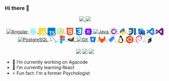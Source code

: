 ### Hi there 👋



<div align="center">
  <a href="https://github.com/m4ns0">
  <img height="180em" src="https://github-readme-stats.vercel.app/api?username=m4ns0&show_icons=true&theme=dracula&include_all_commits=true&count_private=true"/>
  <img height="180em" src="https://github-readme-stats.vercel.app/api/top-langs/?username=m4ns0&layout=compact&langs_count=7&theme=dracula"/>
</div>



<div align="center"><br>

  <img align="center" alt="Angular" height="25" width="25" src="https://user-images.githubusercontent.com/46682639/120318037-b5ce5700-c2b5-11eb-9d64-57629c7ee0f8.png">
  <img align="center" alt="React" height="25" width="25" src="https://raw.githubusercontent.com/devicons/devicon/master/icons/react/react-original.svg">
  <img align="center" alt="Js" height="25" width="25" src="https://raw.githubusercontent.com/devicons/devicon/master/icons/javascript/javascript-plain.svg">
  <img align="center" alt="Ts" height="25" width="25" src="https://raw.githubusercontent.com/devicons/devicon/master/icons/typescript/typescript-plain.svg">
  <img align="center" alt="NodeJs" height="25" width="25" src="https://github.com/devicons/devicon/blob/master/icons/nodejs/nodejs-original.svg">
  <img align="center" alt="HTML" height="25" width="25" src="https://raw.githubusercontent.com/devicons/devicon/master/icons/html5/html5-original.svg">
  <img align="center" alt="CSS" height="25" width="25" src="https://raw.githubusercontent.com/devicons/devicon/master/icons/css3/css3-original.svg">
  <img align="center" alt="Bootstrap" height="25" width="25" src="https://github.com/devicons/devicon/blob/master/icons/bootstrap/bootstrap-original.svg">
  <img align="center" alt="Java" height="25" width="25" src="https://user-images.githubusercontent.com/46682639/120317610-3cceff80-c2b5-11eb-89b3-7ed434461e1f.png">
  <img align="center" alt="Csharp" height="25" width="25" src="https://github.com/devicons/devicon/blob/master/icons/csharp/csharp-line.svg">
  <img align="center" alt="Rafa-Python" height="25" width="25" src="https://raw.githubusercontent.com/devicons/devicon/master/icons/python/python-original.svg">
  <img align="center" alt="InteliJ" height="25" width="25" src="https://github.com/devicons/devicon/blob/master/icons/intellij/intellij-original.svg">
  <img align="center" alt="AndroidStudio" height="25" width="25" src="https://github.com/devicons/devicon/blob/master/icons/androidstudio/androidstudio-original.svg">
  <img align="center" alt="VSCode" height="25" width="25" src="https://github.com/devicons/devicon/blob/master/icons/vscode/vscode-original.svg">
  <img align="center" alt="VisualStudio" height="25" width="25" src="https://github.com/devicons/devicon/blob/master/icons/visualstudio/visualstudio-plain.svg"> 
  <img align="center" alt="PostgreSQL" height="25" width="25" src="https://user-images.githubusercontent.com/46682639/120318367-26757380-c2b6-11eb-8ee8-7b27920da71a.png">
  <img align="center" alt="MySql" height="25" width="25" src="https://github.com/devicons/devicon/blob/master/icons/mysql/mysql-original.svg">
  <img align="center" alt="Figma" height="25" width="25" src="https://github.com/devicons/devicon/blob/master/icons/figma/figma-original.svg">
  <img align="center" alt="Gimp" height="25" width="25" src="https://github.com/devicons/devicon/blob/master/icons/gimp/gimp-original.svg">
  <img align="center" alt="Git" height="25" width="25" src="https://user-images.githubusercontent.com/46682639/120317833-80c20480-c2b5-11eb-9144-92c246da14f6.png">
  <img align="center" alt="Bitbucket" height="25" width="25" src="https://github.com/devicons/devicon/blob/master/icons/bitbucket/bitbucket-original.svg">
  <img align="center" alt="GitLab" height="25" width="25" src="https://github.com/devicons/devicon/blob/master/icons/gitlab/gitlab-original.svg">
  <img align="center" alt="Jira" height="25" width="25" src="https://github.com/devicons/devicon/blob/master/icons/jira/jira-original.svg">
  <img align="center" alt="Linux" height="25" width="25" src="https://github.com/devicons/devicon/blob/master/icons/linux/linux-original.svg">
  <img align="center" alt="Ubuntu" height="25" width="25" src="https://github.com/devicons/devicon/blob/master/icons/ubuntu/ubuntu-plain.svg">
  <img align="center" alt="Debian" height="25" width="25" src="https://github.com/devicons/devicon/blob/master/icons/debian/debian-original.svg">
  <img align="center" alt="Bash" height="25" width="25" src="https://github.com/devicons/devicon/blob/master/icons/bash/bash-original.svg"> 

</div>

<div align="center"><br>
  <a href="https://instagram.com/m4ns0" target="_blank">
  <img src="https://img.shields.io/badge/-Instagram-%23E4405F?style=for-the-badge&logo=instagram&logoColor=white" target="_blank"></a>

  <a href = "mailto:mrbrunomanso@gmail.com">
  <img src="https://img.shields.io/badge/-Gmail-%23333?style=for-the-badge&logo=gmail&logoColor=white" target="_blank"></a>

  <a href="https://www.linkedin.com/in/m4ns0/" target="_blank">
  <img src="https://img.shields.io/badge/-LinkedIn-%230077B5?style=for-the-badge&logo=linkedin&logoColor=white" target="_blank"></a> 
</div>


* 🔭 I’m currently working on Agacode
* 🌱 I’m currently learning React
* ⚡ Fun fact: I'm a former Psychologist